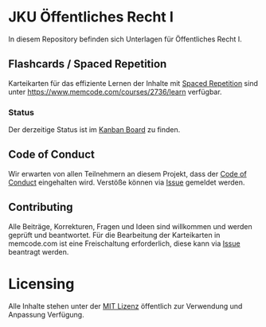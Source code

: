 # JKU Öffentliches Recht I 

In diesem Repository befinden sich Unterlagen für Öffentliches Recht I.

## Flashcards / Spaced Repetition
Karteikarten für das effiziente Lernen der Inhalte mit [Spaced Repetition](https://en.wikipedia.org/wiki/Spaced_repetition) sind unter https://www.memcode.com/courses/2736/learn verfügbar.

### Status
Der derzeitige Status ist im [Kanban Board](https://github.com/Open-Law-Austria/jku-oeffentliches-recht-i/projects/1) zu finden.

## Code of Conduct
Wir erwarten von allen Teilnehmern an diesem Projekt, dass der [Code of Conduct](./CODE_OF_CONDUCT) eingehalten wird. 
Verstöße können via [Issue](https://github.com/Open-Law-Austria/jku-oeffentliches-recht-i/issues/new?assignees=daniel-eder&labels=code+of+conduct&template=code-of-conduct-versto-.md&title=%5BCode+of+Conduct%5D+) gemeldet werden. 

## Contributing
Alle Beiträge, Korrekturen, Fragen und Ideen sind willkommen und werden geprüft und beantwortet.
Für die Bearbeitung der Karteikarten in memcode.com ist eine Freischaltung erforderlich, diese kann via [Issue](https://github.com/Open-Law-Austria/jku-oeffentliches-recht-i/issues/new?assignees=daniel-eder&labels=memcode&template=antrag--autorenzugriff-bei-memcode-com.md&title=%5BMemcode+Zugriff%5D+) beantragt werden.

# Licensing
Alle Inhalte stehen unter der [MIT Lizenz](./LICENSE) öffentlich zur Verwendung und Anpassung Verfügung. 
